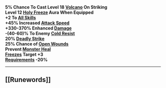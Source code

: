 **5% Chance To Cast Level 18 [Volcano](https://diablo.fandom.com/wiki/Volcano "Volcano") On Striking  
Level 12 [Holy Freeze](https://diablo.fandom.com/wiki/Holy_Freeze "Holy Freeze") Aura When Equipped  
+2 To [All Skills](https://diablo.fandom.com/wiki/Skill_points "Skill points")  
+45% Increased [Attack Speed](https://diablo.fandom.com/wiki/Attack_Speed "Attack Speed")  
+330-370% Enhanced [Damage](https://diablo.fandom.com/wiki/Damage "Damage")  
-(40-60)% To Enemy [Cold Resist](https://diablo.fandom.com/wiki/Cold_Resist "Cold Resist")  
20% [Deadly Strike](https://diablo.fandom.com/wiki/Deadly_Strike "Deadly Strike")  
25% Chance of [Open Wounds](https://diablo.fandom.com/wiki/Open_Wounds "Open Wounds")  
Prevent [Monster Heal](https://diablo.fandom.com/wiki/Monster_Heal "Monster Heal")  
[Freezes](https://diablo.fandom.com/wiki/Freeze "Freeze") Target +3  
[Requirements](https://diablo.fandom.com/wiki/Requirements "Requirements") -20%**

---
## [[Runewords]]